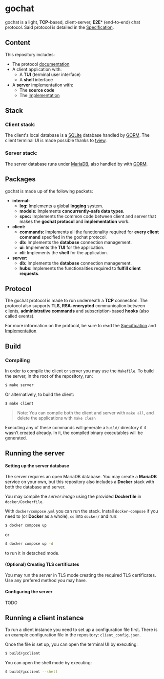 # gochat
gochat is a light, **TCP**-based, client-server, **E2E*** (end-to-end) chat protocol. Said protocol is detailed in the [Specification](https://github.com/Sprinter05/gochat/blob/main/doc/SPECIFICATION.md).

## Content
This repository includes:
- The protocol [documentation](https://github.com/Sprinter05/gochat/blob/main/doc/SPECIFICATION.md)
- A client application with:
    - A **TUI** (terminal user interface)
    - A **shell** interface
- A **server** implementation with:
    - The **source code**
    - The [implementation](https://github.com/Sprinter05/gochat/blob/main/doc/IMPLEMENTATION.md)

## Stack
### Client stack:
The client's local database is a [SQLite](https://www.sqlite.org/) database handled by [GORM](https://gorm.io/index.html). The client terminal UI is made possible thanks to [tview](https://github.com/rivo/tview).
### Server stack:
The server database runs under [MariaDB](https://mariadb.org/), also handled by with [GORM](https://gorm.io/index.html).

## Packages
gochat is made up of the following packets:
- **internal:**
    - **log:** Implements a global **logging** system.
    - **models:** Implements **concurrently-safe data types**.
    - **spec:** Implements the common code between client and server that makes the **gochat protocol** and **implementation** work.
- **client:**
    - **commands:** Implements all the functionality required for **every client command** specified in the gochat protocol.
    - **db:** Implements the **database** connection management.
    - **ui**: Implements the **TUI** for the application.
    - **cli**: Implements the **shell** for the application.
- **server:**
    - **db:** Implements the **database** connection management.
    - **hubs**: Implements the functionalities required to **fulfill client requests**.

## Protocol
The gochat protocol is made to run underneath a **TCP** connection. The protocol also supports **TLS**, **RSA-encrypted** communication between clients, **administrative commands** and subscription-based **hooks** (also called events).

For more information on the protocol, be sure to read the [Specification](https://github.com/Sprinter05/gochat/blob/main/doc/SPECIFICATION.md) and [Implementation](https://github.com/Sprinter05/gochat/blob/main/doc/IMPLEMENTATION.md).

## Build
### Compiling
In order to compile the client or server you may use the `Makefile`. To build the server, in the root of the repository, run:

```bash
$ make server
```

Or alternatively, to build the client:

```bash
$ make client
```

> Note: You can compile both the client and server with `make all`, and delete the applications with `make clean`

Executing any of these commands will generate a `build/` directory if it wasn't created already. In it, the compiled binary executables will be generated.

## Running the server
#### Setting up the server database
The server requires an open MariaDB database. You may create a **MariaDB** service 
on your own, but this repository also includes a **Docker** stack with both the database and server.

You may compile the *server image* using the provided **Dockerfile** in `docker/Dockerfile`.

With `docker/compose.yml` you can run the stack. Install `docker-compose` if you need to (or **Docker** as a whole), `cd` into `docker/` and run:

```bash
$ docker compose up
```

or

```bash
$ docker compose up -d
```

to run it in detached mode.

#### (Optional) Creating TLS certificates
You may run the server in TLS mode creating the required TLS certificates. Use any prefered method you may have.

#### Configuring the server

TODO

## Running a client instance
To run a client instance you need to set up a configuration file first. There is an example configuration file in the repository: `client_config.json`.

Once the file is set up, you can open the terminal UI by executing:

```bash
$ build/gcclient
```

You can open the shell mode by executing:

```bash
$ build/gcclient --shell
```